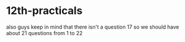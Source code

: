 # 12th-practicals
also guys keep in mind that there isn't a question 17 so we should have about 21 questions from 1 to 22
